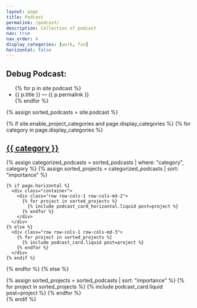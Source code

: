 ```yaml
---
layout: page
title: Podcast
permalink: /podcast/
description: Collection of podcast
nav: true
nav_order: 4
display_categories: [work, fun]
horizontal: false
---
```


<h2>Debug Podcast:</h2>
<ul>
{% for p in site.podcast %}
  <li>{{ p.title }} — {{ p.permalink }}</li>
{% endfor %}
</ul>



<style>
.card {
  transition: transform 0.2s ease, box-shadow 0.2s ease;
}

.card:hover {
  transform: translateY(-3px);
  box-shadow: 0 6px 12px rgba(0, 0, 0, 0.15);
}

.card-img-top {
  object-fit: cover;
  height: 180px;
  border-bottom: 1px solid #eee;
}
</style>


<div class="projects">
{% assign sorted_podcasts = site.podcast %}

{% if site.enable_project_categories and page.display_categories %}
  {% for category in page.display_categories %}
    <a id="{{ category | downcase }}" href=".#{{ category | downcase }}">
      <h2 class="category">{{ category }}</h2>
    </a>
    {% assign categorized_podcasts = sorted_podcasts | where: "category", category %}
    {% assign sorted_projects = categorized_podcasts | sort: "importance" %}

    {% if page.horizontal %}
      <div class="container">
        <div class="row row-cols-1 row-cols-md-2">
          {% for project in sorted_projects %}
            {% include podcast_card_horizontal.liquid post=project %}
          {% endfor %}
        </div>
      </div>
    {% else %}
      <div class="row row-cols-1 row-cols-md-3">
        {% for project in sorted_projects %}
          {% include podcast_card.liquid post=project %}
        {% endfor %}
      </div>
    {% endif %}
  {% endfor %}
{% else %}
  <div class="row row-cols-1 row-cols-md-3">
    {% assign sorted_projects = sorted_podcasts | sort: "importance" %}
    {% for project in sorted_projects %}
      {% include podcast_card.liquid post=project %}
    {% endfor %}
  </div>
{% endif %}
</div>
